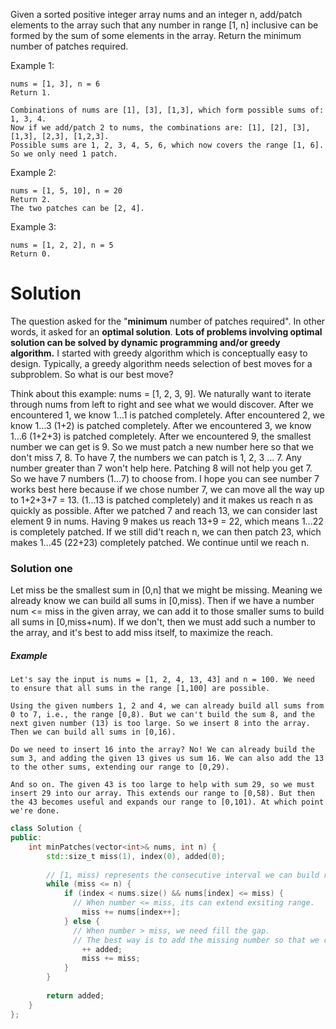 Given a sorted positive integer array nums and an integer n, add/patch elements to the array such that any number in range [1, n] inclusive can be formed by the sum of some elements in the array. Return the minimum number of patches required.

Example 1:  
```
nums = [1, 3], n = 6
Return 1.

Combinations of nums are [1], [3], [1,3], which form possible sums of: 1, 3, 4.
Now if we add/patch 2 to nums, the combinations are: [1], [2], [3], [1,3], [2,3], [1,2,3].
Possible sums are 1, 2, 3, 4, 5, 6, which now covers the range [1, 6].
So we only need 1 patch.
```

Example 2:  
```
nums = [1, 5, 10], n = 20
Return 2.
The two patches can be [2, 4].
```

Example 3:  
```
nums = [1, 2, 2], n = 5
Return 0.
```


# Solution

The question asked for the "__minimum__ number of patches required". In other words, it asked for an __optimal solution__. __Lots of problems involving optimal solution can be solved by dynamic programming and/or greedy algorithm.__ I started with greedy algorithm which is conceptually easy to design. Typically, a greedy algorithm needs selection of best moves for a subproblem. So what is our best move?

Think about this example: nums = [1, 2, 3, 9]. We naturally want to iterate through nums from left to right and see what we would discover. After we encountered 1, we know 1...1 is patched completely. After encountered 2, we know 1...3 (1+2) is patched completely. After we encountered 3, we know 1...6 (1+2+3) is patched completely. After we encountered 9, the smallest number we can get is 9. So we must patch a new number here so that we don't miss 7, 8. To have 7, the numbers we can patch is 1, 2, 3 ... 7. Any number greater than 7 won't help here. Patching 8 will not help you get 7. So we have 7 numbers (1...7) to choose from. I hope you can see number 7 works best here because if we chose number 7, we can move all the way up to 1+2+3+7 = 13. (1...13 is patched completely) and it makes us reach n as quickly as possible. After we patched 7 and reach 13, we can consider last element 9 in nums. Having 9 makes us reach 13+9 = 22, which means 1...22 is completely patched. If we still did't reach n, we can then patch 23, which makes 1...45 (22+23) completely patched. We continue until we reach n.

### Solution one

Let miss be the smallest sum in [0,n] that we might be missing. Meaning we already know we can build all sums in [0,miss). Then if we have a number num <= miss in the given array, we can add it to those smaller sums to build all sums in [0,miss+num). If we don't, then we must add such a number to the array, and it's best to add miss itself, to maximize the reach.

##### Example  
```
Let's say the input is nums = [1, 2, 4, 13, 43] and n = 100. We need to ensure that all sums in the range [1,100] are possible.

Using the given numbers 1, 2 and 4, we can already build all sums from 0 to 7, i.e., the range [0,8). But we can't build the sum 8, and the next given number (13) is too large. So we insert 8 into the array. Then we can build all sums in [0,16).

Do we need to insert 16 into the array? No! We can already build the sum 3, and adding the given 13 gives us sum 16. We can also add the 13 to the other sums, extending our range to [0,29).

And so on. The given 43 is too large to help with sum 29, so we must insert 29 into our array. This extends our range to [0,58). But then the 43 becomes useful and expands our range to [0,101). At which point we're done.
```

```cpp
class Solution {
public:
    int minPatches(vector<int>& nums, int n) {
        std::size_t miss(1), index(0), added(0);
        
        // [1, miss) represents the consecutive interval we can build right now
        while (miss <= n) {
            if (index < nums.size() && nums[index] <= miss) {
              // When number <= miss, its can extend exsiting range.
                miss += nums[index++];
            } else {
              // When number > miss, we need fill the gap.
              // The best way is to add the missing number so that we can maximum the range.
                ++ added;
                miss += miss;
            }
        }
        
        return added;
    }
};
```
